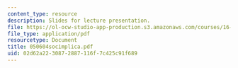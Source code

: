 ```yaml
---
content_type: resource
description: Slides for lecture presentation.
file: https://ol-ocw-studio-app-production.s3.amazonaws.com/courses/16-422-human-supervisory-control-of-automated-systems-spring-2004/02d62a2230872887116f7c425c91f689_050604socimplica.pdf
file_type: application/pdf
resourcetype: Document
title: 050604socimplica.pdf
uid: 02d62a22-3087-2887-116f-7c425c91f689
---
```


